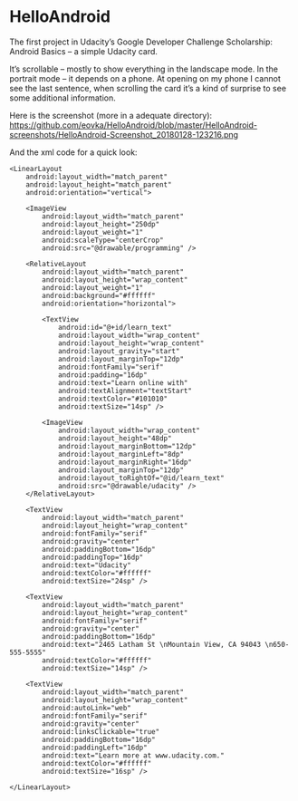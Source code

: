 # HelloAndroid

The first project in Udacity’s Google Developer Challenge Scholarship: Android Basics – a simple Udacity card.

It’s scrollable – mostly to show everything in the landscape mode. In the portrait mode – it depends on a phone. At opening on my phone I cannot see the last sentence, when scrolling the card it’s a kind of surprise to see some additional information.

Here is the screenshot (more in a adequate directory):
https://github.com/eovka/HelloAndroid/blob/master/HelloAndroid-screenshots/HelloAndroid-Screenshot_20180128-123216.png

And the xml code for a quick look:

<?xml version="1.0" encoding="utf-8"?>
<ScrollView xmlns:android="http://schemas.android.com/apk/res/android"
    xmlns:tools="http://schemas.android.com/tools"
    android:layout_width="match_parent"
    android:layout_height="match_parent"
    android:background="@color/colorPrimary"
    android:orientation="vertical"
    tools:context=".MainActivity">

    <LinearLayout
        android:layout_width="match_parent"
        android:layout_height="match_parent"
        android:orientation="vertical">

        <ImageView
            android:layout_width="match_parent"
            android:layout_height="250dp"
            android:layout_weight="1"
            android:scaleType="centerCrop"
            android:src="@drawable/programming" />

        <RelativeLayout
            android:layout_width="match_parent"
            android:layout_height="wrap_content"
            android:layout_weight="1"
            android:background="#ffffff"
            android:orientation="horizontal">

            <TextView
                android:id="@+id/learn_text"
                android:layout_width="wrap_content"
                android:layout_height="wrap_content"
                android:layout_gravity="start"
                android:layout_marginTop="12dp"
                android:fontFamily="serif"
                android:padding="16dp"
                android:text="Learn online with"
                android:textAlignment="textStart"
                android:textColor="#101010"
                android:textSize="14sp" />

            <ImageView
                android:layout_width="wrap_content"
                android:layout_height="48dp"
                android:layout_marginBottom="12dp"
                android:layout_marginLeft="8dp"
                android:layout_marginRight="16dp"
                android:layout_marginTop="12dp"
                android:layout_toRightOf="@id/learn_text"
                android:src="@drawable/udacity" />
        </RelativeLayout>

        <TextView
            android:layout_width="match_parent"
            android:layout_height="wrap_content"
            android:fontFamily="serif"
            android:gravity="center"
            android:paddingBottom="16dp"
            android:paddingTop="16dp"
            android:text="Udacity"
            android:textColor="#ffffff"
            android:textSize="24sp" />

        <TextView
            android:layout_width="match_parent"
            android:layout_height="wrap_content"
            android:fontFamily="serif"
            android:gravity="center"
            android:paddingBottom="16dp"
            android:text="2465 Latham St \nMountain View, CA 94043 \n650-555-5555"
            android:textColor="#ffffff"
            android:textSize="14sp" />

        <TextView
            android:layout_width="match_parent"
            android:layout_height="wrap_content"
            android:autoLink="web"
            android:fontFamily="serif"
            android:gravity="center"
            android:linksClickable="true"
            android:paddingBottom="16dp"
            android:paddingLeft="16dp"
            android:text="Learn more at www.udacity.com."
            android:textColor="#ffffff"
            android:textSize="16sp" />

    </LinearLayout>
</ScrollView>
